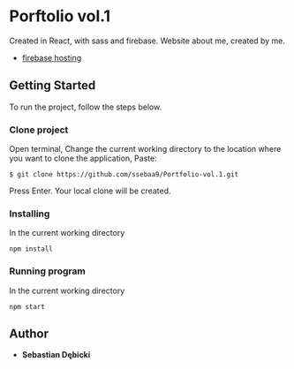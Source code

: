 
# Porftolio vol.1

Created in React, with sass and firebase. 
Website about me, created by me.

* [firebase hosting](https://debicki-sebastian.web.app/ )

## Getting Started

To run the project, follow the steps below.

### Clone project

Open terminal,
Change the current working directory to the location where you want to clone the application,
Paste:
```
$ git clone https://github.com/ssebaa9/Portfolio-vol.1.git
```
Press Enter. Your local clone will be created.

### Installing

In the current working directory

```
npm install
```

### Running program

In the current working directory

```
npm start
```

## Author

* **Sebastian Dębicki** 
